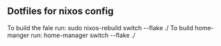 ## Dotfiles for nixos config
To build the fale run: sudo nixos-rebuild switch --flake ./
To build home-manger run: home-manager switch --flake ./
